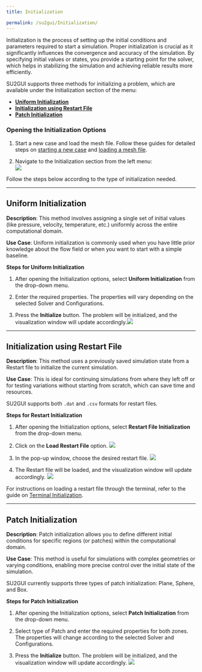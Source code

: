 ```yaml
---
title: Initialization

permalink: /su2gui/Initialization/
---
```


Initialization is the process of setting up the initial conditions and parameters required to start a simulation. Proper initialization is crucial as it significantly influences the convergence and accuracy of the simulation. By specifying initial values or states, you provide a starting point for the solver, which helps in stabilizing the simulation and achieving reliable results more efficiently.

SU2GUI supports three methods for initializing a problem, which are available under the Initialization section of the menu:

- [**Uniform Initialization**](#uniform-initialization)
- [**Initialization using Restart File**](#initialization-using-restart-file)
- [**Patch Initialization**](#patch-initialization)

### Opening the Initialization Options

1. Start a new case and load the mesh file. Follow these guides for detailed steps on [starting a new case](./Manage-Cases/#starting-a-new-case) and [loading a mesh file](./mesh).

2. Navigate to the Initialization section from the left menu:  
   ![](../../su2gui_files/User_guide/initialization/initialize-options.png)

Follow the steps below according to the type of initialization needed.

---

## Uniform Initialization

**Description**: This method involves assigning a single set of initial values (like pressure, velocity, temperature, etc.) uniformly across the entire computational domain.

**Use Case**: Uniform initialization is commonly used when you have little prior knowledge about the flow field or when you want to start with a simple baseline.

**Steps for Uniform Initialization**

1. After opening the Initialization options, select **Uniform Initialization** from the drop-down menu.

2. Enter the required properties. The properties will vary depending on the selected Solver and Configurations.

3. Press the **Initialize** button. The problem will be initialized, and the visualization window will update accordingly.![](../../su2gui_files/User_guide/initialization/loaded-uniform-initialize.png)

---

## Initialization using Restart File

**Description**: This method uses a previously saved simulation state from a Restart file to initialize the current simulation.

**Use Case**: This is ideal for continuing simulations from where they left off or for testing variations without starting from scratch, which can save time and resources.

SU2GUI supports both `.dat` and `.csv` formats for restart files.

**Steps for Restart Initialization**

1. After opening the Initialization options, select **Restart File Initialization** from the drop-down menu.

2. Click on the **Load Restart File** option. ![](../../su2gui_files/User_guide/initialization/button-restart-file.png)

3. In the pop-up window, choose the desired restart file. ![](../../su2gui_files/User_guide/initialization/choose-restart-file.png)

4. The Restart file will be loaded, and the visualization window will update accordingly. ![](../../su2gui_files/User_guide/initialization/loaded-restart-file.png)

For instructions on loading a restart file through the terminal, refer to the guide on [ Terminal Initialization](./../terminal-initialization).

---

## Patch Initialization

**Description**: Patch initialization allows you to define different initial conditions for specific regions (or patches) within the computational domain.

**Use Case**: This method is useful for simulations with complex geometries or varying conditions, enabling more precise control over the initial state of the simulation.

SU2GUI currently supports three types of patch initialization: Plane, Sphere, and Box.

**Steps for Patch Initialization**

1. After opening the Initialization options, select **Patch Initialization** from the drop-down menu.

2. Select type of Patch and enter the required properties for both zones. The properties will change according to the selected Solver and Configurations.

3. Press the **Initialize** button. The problem will be initialized, and the visualization window will update accordingly. ![](../../su2gui_files/User_guide/initialization/loaded-patch-initialize.png)
